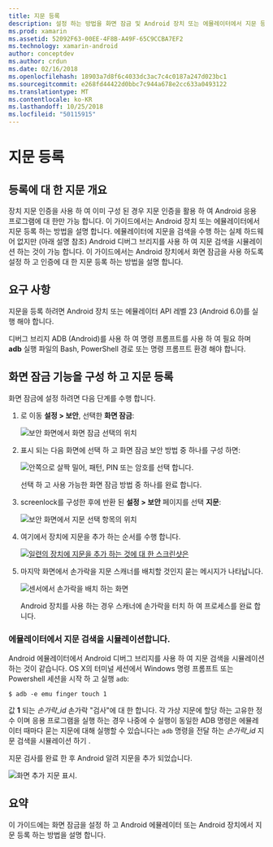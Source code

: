 ```yaml
---
title: 지문 등록
description: 설정 하는 방법을 화면 잠금 및 Android 장치 또는 에뮬레이터에서 지문 등록 합니다.
ms.prod: xamarin
ms.assetid: 52092F63-00EE-4F8B-A49F-65C9CCBA7EF2
ms.technology: xamarin-android
author: conceptdev
ms.author: crdun
ms.date: 02/16/2018
ms.openlocfilehash: 18903a7d8f6c4033dc3ac7c4c0187a247d023bc1
ms.sourcegitcommit: e268fd44422d0bbc7c944a678e2cc633a0493122
ms.translationtype: MT
ms.contentlocale: ko-KR
ms.lasthandoff: 10/25/2018
ms.locfileid: "50115915"
---
```

# <a name="enrolling-a-fingerprint"></a>지문 등록

## <a name="enrolling-a-fingerprint-overview"></a>등록에 대 한 지문 개요

장치 지문 인증을 사용 하 여 이미 구성 된 경우 지문 인증을 활용 하 여 Android 응용 프로그램에 대 한만 가능 합니다. 이 가이드에서는 Android 장치 또는 에뮬레이터에서 지문 등록 하는 방법을 설명 합니다. 에뮬레이터에 지문을 검색을 수행 하는 실제 하드웨어 없지만 (아래 설명 참조) Android 디버그 브리지를 사용 하 여 지문 검색을 시뮬레이션 하는 것이 가능 합니다.  이 가이드에서는 Android 장치에서 화면 잠금을 사용 하도록 설정 하 고 인증에 대 한 지문 등록 하는 방법을 설명 합니다.

## <a name="requirements"></a>요구 사항

지문을 등록 하려면 Android 장치 또는 에뮬레이터 API 레벨 23 (Android 6.0)를 실행 해야 합니다.

디버그 브리지 ADB (Android)를 사용 하 여 명령 프롬프트를 사용 하 여 필요 하며 **adb** 실행 파일의 Bash, PowerShell 경로 또는 명령 프롬프트 환경 해야 합니다.

## <a name="configuring-a-screen-lock-and-enrolling-a-fingerprint"></a>화면 잠금 기능을 구성 하 고 지문 등록 

화면 잠금에 설정 하려면 다음 단계를 수행 합니다.

1. 로 이동 **설정 > 보안**, 선택한 **화면 잠금**:

    ![보안 화면에서 화면 잠금 선택의 위치](enrolling-fingerprint-images/testing-01.png)

2. 표시 되는 다음 화면에 선택 하 고 화면 잠금 보안 방법 중 하나를 구성 하면: 

    ![안쪽으로 살짝 밀어, 패턴, PIN 또는 암호를 선택 합니다.](enrolling-fingerprint-images/testing-02.png)

   선택 하 고 사용 가능한 화면 잠금 방법 중 하나를 완료 합니다.

3. screenlock를 구성한 후에 반환 된 **설정 > 보안** 페이지를 선택 **지문**:

    ![보안 화면에서 지문 선택 항목의 위치](enrolling-fingerprint-images/testing-03.png)

4. 여기에서 장치에 지문을 추가 하는 순서를 수행 합니다.

    [![일련의 장치에 지문을 추가 하는 것에 대 한 스크린샷은](enrolling-fingerprint-images/testing-04-sml.png)](enrolling-fingerprint-images/testing-04.png#lightbox)

5. 마지막 화면에서 손가락을 지문 스캐너를 배치할 것인지 묻는 메시지가 나타납니다. 

    ![센서에서 손가락을 배치 하는 화면](enrolling-fingerprint-images/testing-05.png)

    Android 장치를 사용 하는 경우 스캐너에 손가락을 터치 하 여 프로세스를 완료 합니다. 
    
    
### <a name="simulating-a-fingerprint-scan-on-the-emulator"></a>에뮬레이터에서 지문 검색을 시뮬레이션합니다.

Android 에뮬레이터에서 Android 디버그 브리지를 사용 하 여 지문 검색을 시뮬레이션 하는 것이 같습니다. OS X의 터미널 세션에서 Windows 명령 프롬프트 또는 Powershell 세션을 시작 하 고 실행 `adb`:

```shell
$ adb -e emu finger touch 1
```

값 **1** 되는 _손가락\_id_ 손가락 "검사"에 대 한 합니다. 각 가상 지문에 할당 하는 고유한 정수 이며 응용 프로그램을 실행 하는 경우 나중에 수 실행이 동일한 ADB 명령은 에뮬레이터 때마다 묻는 지문에 대해 실행할 수 있습니다는 `adb` 명령을 전달 하는 _손가락\_id_ 지문 검색을 시뮬레이션 하기 .

지문 검사를 완료 한 후 Android 알려 지문을 추가 되었습니다.  

![화면 추가 지문 표시.](enrolling-fingerprint-images/testing-06.png)

## <a name="summary"></a>요약 

이 가이드에는 화면 잠금을 설정 하 고 Android 에뮬레이터 또는 Android 장치에서 지문 등록 하는 방법을 설명 합니다. 

